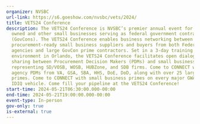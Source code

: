 ```yaml
---
organizer: NVSBC
url-link: https://s6.goeshow.com/nvsbc/vets/2024/
title: VETS24 Conference
description: The VETS24 Conference is NVSBC’s premier annual event for Veteran
  owned and other small businesses serving as federal government contractors
  (GovCons). The VETS24 Conference enables business networking between
  procurement-ready small business suppliers and buyers from both Federal
  agencies and large GovCon prime contractors. Set in a 3-day training
  environment in Orlando, the VETS24 Conference facilitates open dialog and idea
  sharing between Procurement Decision Makers (PDMs) and small business owners
  representing SD/VOSB, WOSB, HUBZone, and SDB firms. Come to CONNECT with
  agency PDMs from VA, GSA, SBA, HHS, DoE, DoD, along with over 25 large GovCon
  primes. Come to CONNECT with small business primes on every major GWAC and
  IDIQ vehicle. Come fill your pipeline at the VETS24 Conference!
start-time: 2024-05-21T06:30:00.000-00:00
end-time: 2024-05-21T19:00:00.000-00:00
event-type: In-person
gov-only: true
is-external: true
---
```

